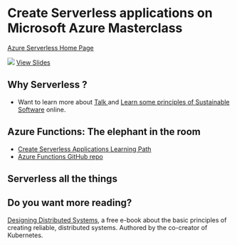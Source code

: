 # Create Serverless applications on Microsoft Azure Masterclass

[Azure Serverless Home Page](https://azure.microsoft.com/solutions/serverless/?WT.mc_id=startup-11040-chmaneu)

![](https://files.speakerdeck.com/presentations/c83664c97d824c72a6d4aace78fd5580/slide_0.jpg?16845736)
[View Slides](https://speakerdeck.com/cmaneu/websummit-2020-create-serverless-applications-on-microsoft-azure)

## Why Serverless ?

- Want to learn more about [Talk ](https://www.dotconferences.com/2019/12/asim-hussain-javascript-saves-the-world) and [Learn some principles of Sustainable Software](https://docs.microsoft.com/learn/modules/sustainable-software-engineering-overview/?WT.mc_id=startup-11040-chmaneu) online.


## Azure Functions: The elephant in the room

- [Create Serverless Applications Learning Path](https://docs.microsoft.com/learn/paths/create-serverless-applications/?WT.mc_id=startup-11040-chmaneu)
- [Azure Functions GitHub repo](https://github.com/Azure/Azure-Functions)

## Serverless all the things

## Do you want more reading?

[Designing Distributed Systems](https://azure.microsoft.com/resources/designing-distributed-systems/?WT.mc_id=startup-11040-chmaneu),
a free e-book about the basic principles of creating reliable, distributed systems. Authored by the co-creator of Kubernetes.
